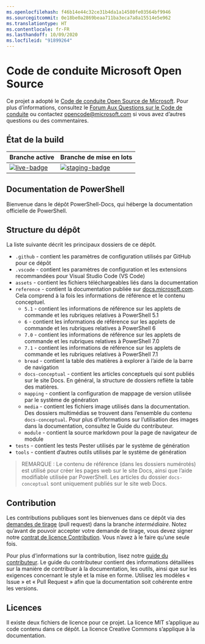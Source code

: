 ```yaml
---
ms.openlocfilehash: f46b14e44c32ce31b4da1a14580fe03564bf9946
ms.sourcegitcommit: 0e18be0a2869beaa711ba3eca7a8a15514e5e962
ms.translationtype: HT
ms.contentlocale: fr-FR
ms.lasthandoff: 10/09/2020
ms.locfileid: "91899264"
---
```

# <a name="microsoft-open-source-code-of-conduct"></a>Code de conduite Microsoft Open Source

Ce projet a adopté le [Code de conduite Open Source de Microsoft](https://opensource.microsoft.com/codeofconduct/). Pour plus d’informations, consultez le [Forum Aux Questions sur le Code de conduite](https://opensource.microsoft.com/codeofconduct/faq/) ou contactez [opencode@microsoft.com](mailto:opencode@microsoft.com) si vous avez d’autres questions ou des commentaires.

[live-badge]: https://powershell.visualstudio.com/PowerShell-Docs/_apis/build/status/PowerShell-Docs-CI?branchName=live
[staging-badge]: https://powershell.visualstudio.com/PowerShell-Docs/_apis/build/status/PowerShell-Docs-CI?branchName=staging

## <a name="build-status"></a>État de la build

|          Branche active          |           Branche de mise en lots            |
| :---------------------------- | :---------------------------------- |
| [![live-badge][]][live-badge] | [![staging-badge][]][staging-badge] |

## <a name="powershell-documentation"></a>Documentation de PowerShell

Bienvenue dans le dépôt PowerShell-Docs, qui héberge la documentation officielle de PowerShell.

## <a name="repository-structure"></a>Structure du dépôt

La liste suivante décrit les principaux dossiers de ce dépôt.

- `.github` - contient les paramètres de configuration utilisés par GitHub pour ce dépôt
- `.vscode` - contient les paramètres de configuration et les extensions recommandées pour Visual Studio Code (VS Code)
- `assets` - contient les fichiers téléchargeables liés dans la documentation
- `reference` - contient la documentation publiée sur [docs.microsoft.com]([https://docs.microsoft.com/powershell/scripting/). Cela comprend à la fois les informations de référence et le contenu conceptuel.
  - `5.1` - contient les informations de référence sur les applets de commande et les rubriques relatives à PowerShell 5.1
  - `6` - contient les informations de référence sur les applets de commande et les rubriques relatives à PowerShell 6
  - `7.0` - contient les informations de référence sur les applets de commande et les rubriques relatives à PowerShell 7.0
  - `7.1` - contient les informations de référence sur les applets de commande et les rubriques relatives à PowerShell 7.1
  - `bread` - contient la table des matières à explorer à l’aide de la barre de navigation
  - `docs-conceptual` - contient les articles conceptuels qui sont publiés sur le site Docs. En général, la structure de dossiers reflète la table des matières.
  - `mapping` - contient la configuration de mappage de version utilisée par le système de génération
  - `media` - contient les fichiers image utilisés dans la documentation. Des dossiers multimédias se trouvent dans l’ensemble du contenu `docs-conceptual`. Pour plus d’informations sur l’utilisation des images dans la documentation, consultez le Guide du contributeur.
  - `module` - contient la source markdown pour la page de navigateur de module
- `tests` - contient les tests Pester utilisés par le système de génération
- `tools` - contient d’autres outils utilisés par le système de génération

> REMARQUE : Le contenu de référence (dans les dossiers numérotés) est utilisé pour créer les pages web sur le site Docs, ainsi que l’aide modifiable utilisée par PowerShell.
> Les articles du dossier `docs-conceptual` sont uniquement publiés sur le site web Docs.

## <a name="contributing"></a>Contribution

Les contributions publiques sont les bienvenues dans ce dépôt via des [demandes de tirage](https://help.github.com/articles/using-pull-requests/) (pull request) dans la branche _intermédiaire_.
Notez qu’avant de pouvoir accepter votre demande de tirage, vous devez signer notre [contrat de licence Contribution](https://cla.microsoft.com/). Vous n’avez à le faire qu’une seule fois.

Pour plus d’informations sur la contribution, lisez notre [guide du contributeur](https://aka.ms/PSDocsContributor). Le guide du contributeur contient des informations détaillées sur la manière de contribuer à la documentation, les outils, ainsi que sur les exigences concernant le style et la mise en forme. Utilisez les modèles « Issue » et « Pull Request » afin que la documentation soit cohérente entre les versions.

## <a name="licenses"></a>Licences

Il existe deux fichiers de licence pour ce projet. La licence MIT s’applique au code contenu dans ce dépôt. La licence Creative Commons s’applique à la documentation.
